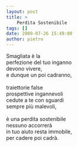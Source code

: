 ```yaml
---
layout: post
title: >
    Perdita Sostenibile
tags: []
date: 2009-07-26 15:49:00
author: pietro
---
```

Smagliata è la<br/>perfezione del tuo inganno<br/>devono vivere,<br/>e dunque un poi cadranno,<br/><br/>traiettorie false<br/>prospettive ingannevoli<br/>cedute a te con sguardi<br/>sempre più malevoli,<br/><br/>è una perdita sostenibile<br/>nessuno accorrerà<br/>in tuo aiuto resta immobile,<br/>per cadere poi cadrà.
